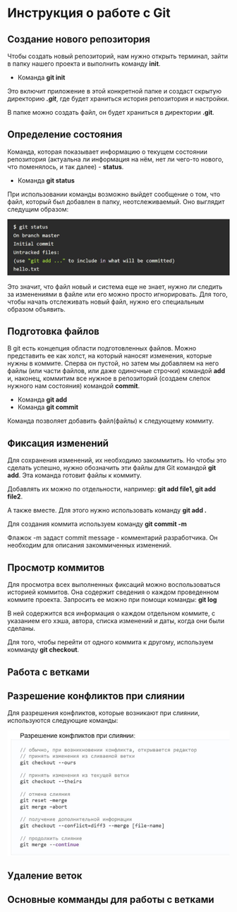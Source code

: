 # Инструкция о работе с Git 

## Создание нового репозитория

Чтобы создать новый репозиторий, нам нужно открыть терминал, зайти в папку нашего проекта и выполнить команду **init**.

* Команда __git init__ 

Это включит приложение в этой конкретной папке и создаст скрытую директорию *__.git__*, где будет храниться история репозитория и настройки.

В папке можно создать файл, он будет храниться в директории **.git**.


## Определение состояния

Команда, которая показывает информацию о текущем состоянии репозитория (актуальна ли информация на нём, нет ли чего-то нового, что поменялось, и так далее) - **status**.

* Команда **git status**

При использовании команды возможно выйдет сообщение о том, что файл, который был добавлен в папку, неотслеживаемый. Оно выглядит следущим образом:

![пример сообщения](1.jpg)


Это значит, что файл новый и система еще не знает, нужно ли следить за изменениями в файле или его можно просто игнорировать. Для того, чтобы начать отслеживать новый файл, нужно его специальным образом объявить.

## Подготовка файлов 

В git есть концепция области подготовленных файлов. Можно представить ее как холст, на который наносят изменения, которые нужны в коммите. Сперва он пустой, но затем мы добавляем на него файлы (или части файлов, или даже одиночные строчки) командой **add** и, наконец, коммитим все нужное в репозиторий (создаем слепок нужного нам состояния) командой **commit**.

* Команда __git add__
* Команда __git commit__

Команда позволяет добавить файл(файлы) к следующему коммиту. 


## Фиксация изменений 

Для сохранения изменений, их необходимо закоммитить. Но чтобы это сделать успешно, нужно обозначить эти файлы для Git командой __git add__. Эта команда готовит файлы к коммиту.

Добавлять их можно по отдельности, например: **git add file1, git add file2**.

А также вместе. Для этого нужно использовать команду **git add .** 

Для создания коммита используем команду **git commit -m**

Флажок -m задаст commit message - комментарий разработчика. Он необходим для описания закоммиченных изменений.


## Просмотр коммитов 

Для просмотра всех выполненных фиксаций можно воспользоваться историей коммитов. Она содержит сведения о каждом проведенном коммите проекта. Запросить ее можно при помощи команды: **git log**

В ней содержится вся информация о каждом отдельном коммите, с указанием его хэша, автора, списка изменений и даты, когда они были сделаны.

Для того, чтобы перейти от одного коммита к другому, используем комманду **git checkout**.

## Работа с ветками 


## Разрешение конфликтов при слиянии

Для разрешения конфликтов, которые возникают при слиянии, используются следующие команды: 

![разрешение конфликтов](conf.jpg)


## Удаление веток

## Основные комманды для работы с ветками

 











